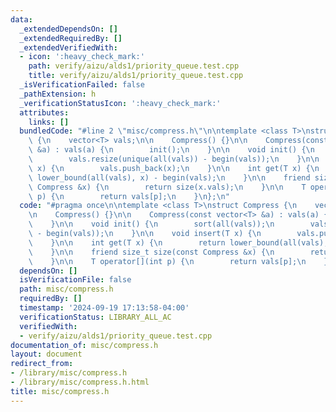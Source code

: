 ```yaml
---
data:
  _extendedDependsOn: []
  _extendedRequiredBy: []
  _extendedVerifiedWith:
  - icon: ':heavy_check_mark:'
    path: verify/aizu/alds1/priority_queue.test.cpp
    title: verify/aizu/alds1/priority_queue.test.cpp
  _isVerificationFailed: false
  _pathExtension: h
  _verificationStatusIcon: ':heavy_check_mark:'
  attributes:
    links: []
  bundledCode: "#line 2 \"misc/compress.h\"\n\ntemplate <class T>\nstruct Compress\
    \ {\n    vector<T> vals;\n\n    Compress() {}\n\n    Compress(const vector<T>\
    \ &a) : vals(a) {\n        init();\n    }\n\n    void init() {\n        sort(all(vals));\n\
    \        vals.resize(unique(all(vals)) - begin(vals));\n    }\n\n    void insert(T\
    \ x) {\n        vals.push_back(x);\n    }\n\n    int get(T x) {\n        return\
    \ lower_bound(all(vals), x) - begin(vals);\n    }\n\n    friend size_t size(const\
    \ Compress &x) {\n        return size(x.vals);\n    }\n\n    T operator[](int\
    \ p) {\n        return vals[p];\n    }\n};\n"
  code: "#pragma once\n\ntemplate <class T>\nstruct Compress {\n    vector<T> vals;\n\
    \n    Compress() {}\n\n    Compress(const vector<T> &a) : vals(a) {\n        init();\n\
    \    }\n\n    void init() {\n        sort(all(vals));\n        vals.resize(unique(all(vals))\
    \ - begin(vals));\n    }\n\n    void insert(T x) {\n        vals.push_back(x);\n\
    \    }\n\n    int get(T x) {\n        return lower_bound(all(vals), x) - begin(vals);\n\
    \    }\n\n    friend size_t size(const Compress &x) {\n        return size(x.vals);\n\
    \    }\n\n    T operator[](int p) {\n        return vals[p];\n    }\n};"
  dependsOn: []
  isVerificationFile: false
  path: misc/compress.h
  requiredBy: []
  timestamp: '2024-09-19 17:13:58-04:00'
  verificationStatus: LIBRARY_ALL_AC
  verifiedWith:
  - verify/aizu/alds1/priority_queue.test.cpp
documentation_of: misc/compress.h
layout: document
redirect_from:
- /library/misc/compress.h
- /library/misc/compress.h.html
title: misc/compress.h
---
```

